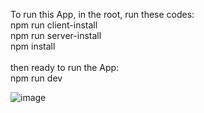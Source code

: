 To run this App, in the root, run these codes:<br />
npm run client-install <br />
npm  run server-install <br />
npm install <br />
<br />
then ready to run the App: <br />
npm run dev


![image](https://github.com/Rimon83/CODSOFT-Job-board/assets/111208690/5ef9ef6d-aff0-4c89-9074-8cd5e1351829)


